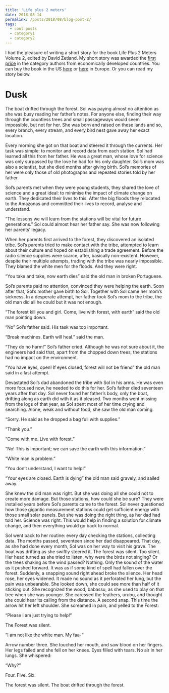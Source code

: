 ```yaml
---
title: 'Life plus 2 meters'
date: 2018-08-14
permalink: /posts/2018/08/blog-post-2/
tags:
  - cool posts
  - category1
  - category2
---
```




I had the pleasure of writing a short story for the book Life Plus 2 Meters Volume 2, edited by David Zetland. 
My short story was awarded the [first price](http://lifeplus2m.com/we-have-winners/) in the category authors from economically developed countries. 
You can buy the book in the US [here](https://www.amazon.com/Life-Plus-Meters-climate-changed/dp/909030763X) or [here](https://www.amazon.co.uk/Life-Plus-Meters-climate-changed/dp/909030763X) in Europe. Or you can read my story below. 

# Dusk 

The boat drifted through the forest. Sol was paying almost no attention as she was busy
reading her father’s notes. For anyone else, finding their way through the countless trees and
small passageways would seem impossible, but not for her. She was born and raised on these
lands and so, every branch, every stream, and every bird nest gave away her exact location.


Every morning she got on that boat and steered it through the currents. Her task was simple:
to monitor and record data from each station. Sol had learned all this from her father. He was a
great man, whose love for science was only surpassed by the love he had for his only daughter.
Sol’s mom was also a scientist, but she died months after giving birth. Sol’s memories of her
were only those of old photographs and repeated stories told by her father.

Sol’s parents met when they were young students, they shared the love of science and a great
ideal: to minimise the impact of climate change on earth. They dedicated their lives to this. After
the big floods they relocated to the Amazonas and committed their lives to record, analyse and
understand.

“The lessons we will learn from the stations will be vital for future generations.” Sol could
almost hear her father say. She was now following her parents’ legacy.

When her parents first arrived to the forest, they discovered an isolated tribe. Sol’s parents
tried to make contact with the tribe, attempted to learn about their culture and hoped on
establishing a trade agreement. Before the radio silence supplies were scarce, after, basically
non-existent. However, despite their multiple attempts, trading with the tribe was nearly
impossible. They blamed the white men for the floods. And they were right.

“You take and take, now earth dies” said the old man in broken Portuguese.

Sol’s parents paid no attention, convinced they were helping the earth. Soon after that, Sol’s
mother gave birth to Sol. Together with Sol came her mom’s sickness. In a desperate attempt,
her father took Sol’s mom to the tribe, the old man did all he could but it was not enough.

“The forest kill you and girl. Come, live with forest, with earth” said the old man pointing
down.

“No” Sol’s father said. His task was too important.

“Break machines. Earth will heal.” said the man.

“They do no harm!” Sol’s father cried. Although he was not sure about it, the engineers had
said that, apart from the chopped down trees, the stations had no impact on the environment.

“You have eyes, open! If eyes closed, forest will not be friend” the old man said in a last
attempt.

Devastated Sol’s dad abandoned the tribe with Sol in his arms. He was even more focused
now, he needed to do this for her.
Sol’s father died seventeen years after that day. Sol never found her father’s body, only the
boat, drifting along as earth did with it as it pleased. Two months went missing from the logs of
that year, as Sol spent most of her time crying and searching. Alone, weak and without food, she
saw the old man coming.

“Sorry. He said as he dropped a bag full with supplies.”

“Thank you.”

“Come with me. Live with forest.”

“No! This is important; we can save the earth with this information.”

“White man is problem.”

“You don’t understand, I want to help!”

“Your eyes are closed. Earth is dying” the old man said gravely, and sailed away.

She knew the old man was right. But she was doing all she could not to create more damage.
But those stations, how could she be sure? They were installed years before Sol’s parents came
to the forest. Sol never questioned how those gigantic measurement stations could get sufficient
energy with those small solar panels. But she was doing the right thing, as her dad had told her.
Science was right. This would help in finding a solution for climate change, and then everything
would go back to normal.

Sol went back to her routine: every day checking the stations, collecting data. The months
passed, seventeen since her dad disappeared. That day, as she had done every month, Sol was on
her way to visit his grave. The boat was drifting as she swiftly steered it. The forest was silent.
Too silent. Her head turned as she tried to listen, why were the birds not singing? Or the trees
shaking as the wind passed? Nothing. Only the sound of the water as it pushed forward. It was as
if some kind of spell had fallen over the forest. Suddenly, a snapping sound right ahead broke the
silence. Her head rose, her eyes widened. It made no sound as it perforated her lung, but the pain
was unbearable. She looked down, she could see more than half of it sticking out. She
recognized the wood, babassu, as she used to play on that tree when she was younger. She
caressed the feathers, urubu, and thought she could hear its calling from the distance. A second
snap. This time the arrow hit her left shoulder. She screamed in pain, and yelled to the Forest:

“Please I am just trying to help!”

The Forest was silent.

“I am not like the white man. My faa-”

Arrow number three. She touched her mouth, and saw blood on her fingers. Her legs failed
and she fell on her knees. Eyes filled with tears. No air in her lungs. She whispered:

“Why?”

Four. Five. Six.

The forest was silent. The boat drifted through the forest.